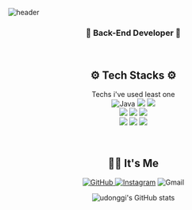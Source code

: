 ![header](https://capsule-render.vercel.app/api?type=waving&color=FF69B4&height=300&section=header&text=DongGi%20Yu&fontSize=80&fontColor=FFFFFF)


<div align="center">
    
### 🤖 Back-End Developer 🤖
    
    
<br/>
    
## ⚙️ Tech Stacks ⚙️
    
Techs i've used least one <br/> 
 <img alt="Java" src ="https://img.shields.io/badge/Java-007396.svg?&style=for-the-badge&logo=Java&logoColor=white"/>
 <img src="https://img.shields.io/badge/Spring-6DB33F?style=for-the-badge&logo=spring&logoColor=white">
 <img src="https://img.shields.io/badge/MySQL-005C84?style=for-the-badge&logo=mysql&logoColor=white">
 <br/>
 <img src="https://img.shields.io/badge/IntelliJ_IDEA-000000.svg?style=for-the-badge&logo=intellij-idea&logoColor=white">
 <img src="https://img.shields.io/badge/Docker-2CA5E0?style=for-the-badge&logo=docker&logoColor=white">
 <img src="https://img.shields.io/badge/Jenkins-D24939?style=for-the-badge&logo=Jenkins&logoColor=white">
 <br/>
 <img src="https://img.shields.io/badge/mac%20os-000000?style=for-the-badge&logo=apple&logoColor=white">
 <img src="https://img.shields.io/badge/HTML5-E34F26?style=for-the-badge&logo=html5&logoColor=white">
 <img src="https://img.shields.io/badge/Amazon_AWS-FF9900?style=for-the-badge&logo=amazonaws&logoColor=white">


<br/>

## 🙋‍♂️ It's Me 
<a href = "https://github.com/udonggi"><img alt="GitHub" src ="https://img.shields.io/badge/GitHub-181717.svg?&style=for-the-badge&logo=GitHub&logoColor=white"/>
</a> <!-- <a href = ""> <img alt="Tistory" src ="https://img.shields.io/badge/Tistory-orange.svg?&style=for-the-badge"/></a>-->
</a> <a href = ""> <img alt="Instagram" src ="https://img.shields.io/badge/Instagram-E4405F.svg?&style=for-the-badge&logo=Instagram&logoColor=white"/></a>
<img alt="Gmail" src 
="https://img.shields.io/badge/dongki1882@gmail.com-EA4335.svg?&style=for-the-badge&logo=Gmail&logoColor=white"/>

![udonggi's GitHub stats](https://github-readme-stats.vercel.app/api?username=udonggi\&rank_icon=github)

<br/>

